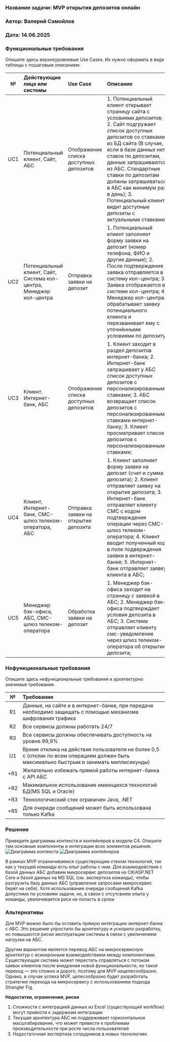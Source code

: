 ### <a name="_b7urdng99y53"></a>**Название задачи:** MVP открытия депозитов онлайн
### <a name="_hjk0fkfyohdk"></a>**Автор:** Валерий Самойлов
### <a name="_uanumrh8zrui"></a>**Дата:** 14.06.2025
### <a name="_3bfxc9a45514"></a>**Функциональные требования**
Опишите здесь верхнеуровневые Use Cases. Их нужно оформить в виде таблицы с пошаговым описанием:

|**№**|**Действующие лица или системы**|**Use Case**|**Описание**|
| :-: | :- | :- | :- |
|UC1|Потенциальный клиент, Сайт, АБС|Отображение списка доступных депозитов|1. Потенциальный клиент открывает страницу сайта с условиями депозитов; 2. Сайт подгружает список доступных депозитов со ставками из БД сайта (В случае, если в базе данных нет ставок по депозитам, данные запрашиваются из АБС. Стандартные ставки по депозитам должны запрашиваться в АБС как минимум раз в день); 3. Потенциальный клиент видит доступные депозиты с актуальными ставками. |
|UC2|Потенциальный клиент, Сайт, Система кол-центра, Менеджер кол-центра| Отправка заявки на депозит | 1. Потенциальный клиент заполняет форму заявки на депозит (номер телефона, ФИО и другие данные); 2. После подтверждения заявка отправляется в систему кол-центра; 3. Заявка отображается в системе кол-центра; 4. Менеджер кол-центра обрабатывает заявку потенциального клиента и перезванивает ему с уточнёнными условиями по депозиту  |
|UC3|Клиент, Интернет-банк, АБС| Отображение списка доступных депозитов | 1. Клиент заходит в раздел депозитов интернет-банка; 2. Интернет-банк запрашивает у АБС список доступных депозитов с персонализированными ставками; 3. АБС возвращает список депозитов с персонализированными ставками интернет-банку; 3. Клиент просматривает список депозитов с персонализированными ставками; |
|UC4|Клиент, Интернет-банк, СМС-шлюз телеком-оператора, АБС|Отправка заявки на открытие депозита|1. Клиент заполняет форму заявки на депозит (счет и сумма депозита); 2. Клиент отправляет заявку на открытие депозита; 3. Интернет-банк отправляет клиенту СМС с кодом подтверждения операции через СМС-шлюз телеком-оператора; 4. Клиент вводит полученный код в поле подверждения заявки в интернет-банке; 5. Интернет-банк отправляет заявку клиента в АБС;|
|UC5|Менеджер бэк-офиса, АБС, СМС-шлюз телеком-оператора|Обработка заявки на депозит|1. Менеджер бэк-офиса заходит на страницу с заявкой в АБС; 2. Менеджер бэк-офиса подтверждает условия депозита в АБС; 3. Система отправляет клиенту смс-уведомление через шлюз телеком-оператора об открытии депозита;|
### <a name="_u8xz25hbrgql"></a>**Нефункциональные требования**
Опишите здесь нефункциональные требования и архитектурно значимые требования.

|**№**|**Требование**|
| :-: | :- |
| R1  | Данные, на сайте и в интернет-банке, при передаче необходимо защищать с помощью механизма шифрования трафика |
| R2  | Все сервисы должны работать 24/7 |
| R3  | Все сервисы должны обеспечивать доступность на уровне 99,9% |
| U1  | Время отклика на действия пользователя не более 0,5 с (отклик по всем операциям должен быть максимально быстрым и занимать миллисекунды) |           
| +R1 | Желательно избежать прямой работы интернет-банка с API АБС |        
| +R2 | Макимальное использование имеющихся технологий БД(MS SQL и Oracle) |
| +R3 | Технологический стек ограничен Java, .NET |                        
| +R5 | Для очереди сообщений может быть использована только Kafka |   
     
### <a name="_qmphm5d6rvi3"></a>**Решение**
Приведите диаграммы контекста и контейнеров в модели C4. Опишите там основные компоненты и интеграции всех элементов решения. 
![Диаграмма контекста](С4_context_task3.drawio.png)
![Диаграмма контейнеров](С4_container_task3.drawio.png)


В рамках MVP ограничиваемся существующим стеком технологий, так как у текущей команды есть опыт работы с ним. Для взаимодействия с базой данных АБС добавим микросервис депозитов на C#/ASP.NET Core и базой данных на MS SQL (см. экспертиза команды), чтобы разгрузить базу данных АБС (управление запросами микросервис берёт на себя). Хотя использование очереди сообщений Kafka допустимо по условиям задачи, но, в связи с отсутсвием опыта у команды, увеличивается риск не попасть в сроки
 
### <a name="_bjrr7veeh80c"></a>**Альтернативы**
Для MVP можно было бы оставить прямую интеграцию интернет-банка с АБС. Это решение упростило бы архитектуру и ускорило разработку, но повышаются риски эксплуатации системы в связи с увеличением нагрузки на АБС.

Другим вариантом является перевод АБС на микросервисную архитектур с асинхронным взаимодействием между компонентами. 
Существующая система может перестать справляться с потоком заявок клиентов после внедрения новой функциональности, но такой переход — это сложно и дорого, поэтому для MVP нецелесообразно. Однако, в случае успеха MVP, целесообразно будет разработать стратегию перехода на микросервису с использованием подхода Strangler Fig.


**Недостатки, ограничения, риски**

1. Сложности с интеграцией данных из Excel (существующий workflow) могут привести к задержкам интеграции
2. Текущая архитектура АБС не поддерживает горизонтальное масштабирование, что может привести к проблемам производительности при росте числа пользователей
3. Недостаточная экспертиза сотрудников в новых технологиях

